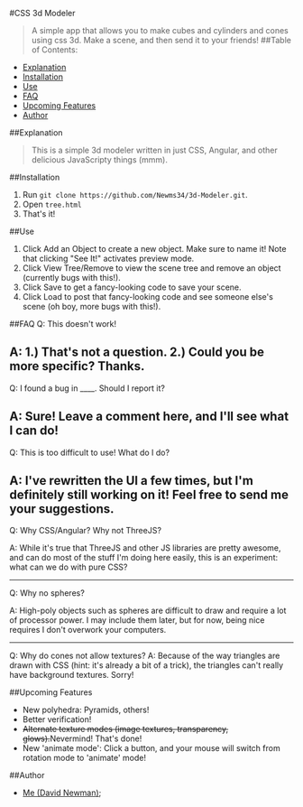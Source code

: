#CSS 3d Modeler
>A simple app that allows you to make cubes and cylinders and cones using css 3d. Make a scene, and then send it to your friends!
##Table of Contents:

 - [Explanation](#Explanation)
 - [Installation](#Installation)
 - [Use](#Use)
 - [FAQ](#FAQ)
 - [Upcoming Features](#Upcoming-Features)
 - [Author](#Author)

##Explanation 
>This is a simple 3d modeler written in just CSS, Angular, and other delicious JavaScripty things (mmm).

##Installation
 1. Run ```git clone https://github.com/Newms34/3d-Modeler.git```.
 2. Open ```tree.html```
 3. That's it!

##Use 
 1. Click Add an Object to create a new object. Make sure to name it! Note that clicking "See It!" activates preview mode.
 2. Click View Tree/Remove to view the scene tree and remove an object (currently bugs with this!).
 3. Click Save to get a fancy-looking code to save your scene.
 4. Click Load to post that fancy-looking code and see someone else's scene (oh boy, more bugs with this!).

##FAQ 
 Q: This doesn't work!
 
 A: 1.) That's not a question. 2.) Could you be more specific? Thanks.
 ----
 Q: I found a bug in ____. Should I report it?
 
 A: Sure! Leave a comment here, and I'll see what I can do!
 ----
 Q: This is too difficult to use! What do I do?
 
 A: I've rewritten the UI a few times, but I'm definitely still working on it! Feel free to send me your suggestions.
 ----
 Q: Why CSS/Angular? Why not ThreeJS?
 
 A: While it's true that ThreeJS and other JS libraries are pretty awesome, and can do most of the stuff I'm doing here easily, this is an experiment: what can we do with pure CSS?
 
 ----
 Q: Why no spheres? 
 
 A: High-poly objects such as spheres are difficult to draw and require a lot of processor power. I may include them later, but for now, being nice requires I don't overwork your computers.
 
 ----
 Q: Why do cones not allow textures?
 A: Because of the way triangles are drawn with CSS (hint: it's already a bit of a trick), the triangles can't really have background textures. Sorry!

##Upcoming Features
 - New polyhedra: Pyramids, others!
 - Better verification! 
 - ~~Alternate texture modes (image textures, transparency, glows).~~Nevermind! That's done!
 - New 'animate mode': Click a button, and your mouse will switch from rotation mode to 'animate' mode!
 
##Author 
 - [Me (David Newman)](https://github.com/Newms34);
 

